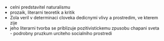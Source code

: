 - celni predstavitel naturalismu
- prozaik, literarni teoretik a kritik
- Zola veril v determinaci cloveka dedicnymi vlivy a prostredim, ve kterem zije
- jeho literarni tvorba se priblizuje pozitivistickemu zpusobu chapani sveta - podrobny pruzkum urciteho socialniho prostredi